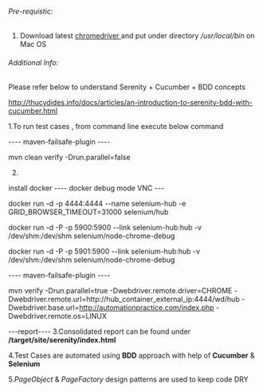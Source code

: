 ######  Pre-requistic:

1. Download latest [ chromedriver ]( https://sites.google.com/a/chromium.org/chromedriver/downloads ) and put under directory */usr/local/bin* on Mac OS

###### Additional Info:
Please refer below to understand Serenity + Cucumber + BDD concepts

http://thucydides.info/docs/articles/an-introduction-to-serenity-bdd-with-cucumber.html

1.To run test cases , from command line execute below command

---- maven-failsafe-plugin ----

mvn clean verify -Drun.parallel=false


2.
 install docker 
----  docker debug mode VNC ---

docker run -d -p 4444:4444 --name selenium-hub -e GRID_BROWSER_TIMEOUT=31000 selenium/hub

docker run -d -P -p 5900:5900 --link selenium-hub:hub -v /dev/shm:/dev/shm selenium/node-chrome-debug

docker run -d -P -p 5901:5900 --link selenium-hub:hub -v /dev/shm:/dev/shm selenium/node-chrome-debug

---- maven-failsafe-plugin ----

mvn verify -Drun.parallel=true -Dwebdriver.remote.driver=CHROME -Dwebdriver.remote.url=http://hub_container_external_ip:4444/wd/hub -Dwebdriver.base.url=http://automationpractice.com/index.php -Dwebdriver.remote.os=LINUX

---report----
3.Consolidated report can be found under  **/target/site/serenity/index.html**

4.Test Cases are automated using **BDD** approach with help of **Cucumber** & **Selenium**

5.*PageObject* & *PageFactory* design patterns are used to keep code DRY
